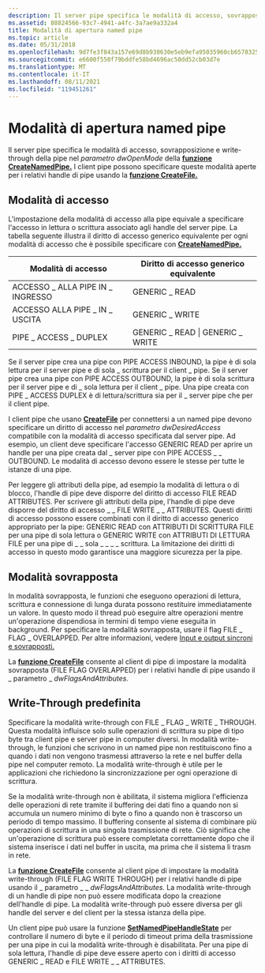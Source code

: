 ```yaml
---
description: Il server pipe specifica le modalità di accesso, sovrapposizione e write-through della pipe nel parametro dwOpenMode della funzione CreateNamedPipe. I client pipe possono specificare queste modalità aperte per i relativi handle di pipe usando la funzione CreateFile.
ms.assetid: 88824566-93c7-4941-a4fc-3a7ae9a332a4
title: Modalità di apertura named pipe
ms.topic: article
ms.date: 05/31/2018
ms.openlocfilehash: 9d7fe3f843a157e69d8b938630e5eb9efa95035960cb6578325be6bddd5d93c5
ms.sourcegitcommit: e6600f550f79bddfe58bd4696ac50dd52cb03d7e
ms.translationtype: MT
ms.contentlocale: it-IT
ms.lasthandoff: 08/11/2021
ms.locfileid: "119451261"
---
```

# <a name="named-pipe-open-modes"></a>Modalità di apertura named pipe

Il server pipe specifica le modalità di accesso, sovrapposizione e write-through della pipe nel *parametro dwOpenMode* della [**funzione CreateNamedPipe.**](/windows/desktop/api/Winbase/nf-winbase-createnamedpipea) I client pipe possono specificare queste modalità aperte per i relativi handle di pipe usando la [**funzione CreateFile.**](/windows/desktop/api/fileapi/nf-fileapi-createfilea)

## <a name="access-mode"></a>Modalità di accesso

L'impostazione della modalità di accesso alla pipe equivale a specificare l'accesso in lettura o scrittura associato agli handle del server pipe. La tabella seguente illustra il diritto di accesso generico equivalente per ogni modalità di accesso che è possibile specificare con [**CreateNamedPipe.**](/windows/desktop/api/Winbase/nf-winbase-createnamedpipea)



| Modalità di accesso            | Diritto di accesso generico equivalente |
|------------------------|---------------------------------|
| ACCESSO \_ ALLA PIPE IN \_ INGRESSO  | GENERIC \_ READ                   |
| ACCESSO ALLA PIPE \_ IN \_ USCITA | GENERIC \_ WRITE                  |
| PIPE \_ ACCESS \_ DUPLEX   | GENERIC \_ READ \| GENERIC \_ WRITE |



 

Se il server pipe crea una pipe con PIPE ACCESS INBOUND, la pipe è di sola lettura per il server pipe e di sola \_ scrittura per il client \_ pipe. Se il server pipe crea una pipe con PIPE ACCESS OUTBOUND, la pipe è di sola scrittura per il server pipe e di \_ sola lettura per il client \_ pipe. Una pipe creata con PIPE \_ ACCESS DUPLEX è di lettura/scrittura sia per il \_ server pipe che per il client pipe.

I client pipe che usano [**CreateFile**](/windows/desktop/api/fileapi/nf-fileapi-createfilea) per connettersi a un named pipe devono specificare un diritto di accesso nel *parametro dwDesiredAccess* compatibile con la modalità di accesso specificata dal server pipe. Ad esempio, un client deve specificare l'accesso GENERIC READ per aprire un handle per una pipe creata dal \_ server pipe con PIPE ACCESS \_ \_ OUTBOUND. Le modalità di accesso devono essere le stesse per tutte le istanze di una pipe.

Per leggere gli attributi della pipe, ad esempio la modalità di lettura o di blocco, l'handle di pipe deve disporre del diritto di accesso FILE READ ATTRIBUTES. Per scrivere gli attributi della pipe, l'handle di pipe deve disporre del diritto di accesso \_ \_ FILE WRITE \_ \_ ATTRIBUTES. Questi diritti di accesso possono essere combinati con il diritto di accesso generico appropriato per la pipe: GENERIC READ con ATTRIBUTI DI SCRITTURA FILE per una pipe di sola lettura o GENERIC WRITE con ATTRIBUTI DI LETTURA FILE per una pipe di \_ \_ sola \_ \_ \_ \_ scrittura. La limitazione dei diritti di accesso in questo modo garantisce una maggiore sicurezza per la pipe.

## <a name="overlapped-mode"></a>Modalità sovrapposta

In modalità sovrapposta, le funzioni che eseguono operazioni di lettura, scrittura e connessione di lunga durata possono restituire immediatamente un valore. In questo modo il thread può eseguire altre operazioni mentre un'operazione dispendiosa in termini di tempo viene eseguita in background. Per specificare la modalità sovrapposta, usare il flag FILE \_ FLAG \_ OVERLAPPED. Per altre informazioni, vedere [Input e output sincroni e sovrapposti.](synchronous-and-overlapped-input-and-output.md)

La [**funzione CreateFile**](/windows/desktop/api/fileapi/nf-fileapi-createfilea) consente al client di pipe di impostare la modalità sovrapposta (FILE FLAG OVERLAPPED) per i relativi handle di pipe usando il \_ parametro \_ *dwFlagsAndAttributes.*

## <a name="write-through-mode"></a>Write-Through predefinita

Specificare la modalità write-through con FILE \_ FLAG \_ WRITE \_ THROUGH. Questa modalità influisce solo sulle operazioni di scrittura su pipe di tipo byte tra client pipe e server pipe in computer diversi. In modalità write-through, le funzioni che scrivono in un named pipe non restituiscono fino a quando i dati non vengono trasmessi attraverso la rete e nel buffer della pipe nel computer remoto. La modalità write-through è utile per le applicazioni che richiedono la sincronizzazione per ogni operazione di scrittura.

Se la modalità write-through non è abilitata, il sistema migliora l'efficienza delle operazioni di rete tramite il buffering dei dati fino a quando non si accumula un numero minimo di byte o fino a quando non è trascorso un periodo di tempo massimo. Il buffering consente al sistema di combinare più operazioni di scrittura in una singola trasmissione di rete. Ciò significa che un'operazione di scrittura può essere completata correttamente dopo che il sistema inserisce i dati nel buffer in uscita, ma prima che il sistema li trasm in rete.

La [**funzione CreateFile**](/windows/desktop/api/fileapi/nf-fileapi-createfilea) consente al client pipe di impostare la modalità write-through (FILE FLAG WRITE THROUGH) per i relativi handle di pipe usando il \_ parametro \_ \_ *dwFlagsAndAttributes.* La modalità write-through di un handle di pipe non può essere modificata dopo la creazione dell'handle di pipe. La modalità write-through può essere diversa per gli handle del server e del client per la stessa istanza della pipe.

Un client pipe può usare la funzione [**SetNamedPipeHandleState**](/windows/win32/api/namedpipeapi/nf-namedpipeapi-setnamedpipehandlestate) per controllare il numero di byte e il periodo di timeout prima della trasmissione per una pipe in cui la modalità write-through è disabilitata. Per una pipe di sola lettura, l'handle di pipe deve essere aperto con i diritti di accesso GENERIC \_ READ e FILE WRITE \_ \_ ATTRIBUTES.

 

 
